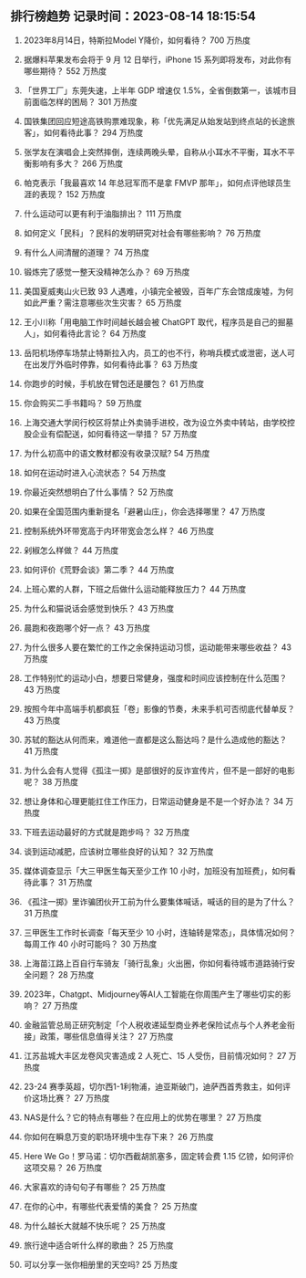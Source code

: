 
## 排行榜趋势 记录时间：2023-08-14 18:15:54
  
  1. 2023年8月14日，特斯拉Model Y降价，如何看待？ 700 万热度
    
  2. 据爆料苹果发布会将于 9 月 12 日举行，iPhone 15 系列即将发布，对此你有哪些期待？ 552 万热度
    
  3. 「世界工厂」东莞失速，上半年 GDP 增速仅 1.5%，全省倒数第一，该城市目前面临怎样的困局？ 301 万热度
    
  4. 国铁集团回应短途高铁购票难现象，称「优先满足从始发站到终点站的长途旅客」，如何看待此事？ 294 万热度
    
  5. 张学友在演唱会上突然摔倒，连续两晚头晕，自称从小耳水不平衡，耳水不平衡影响有多大？ 266 万热度
    
  6. 帕克表示「我最喜欢 14 年总冠军而不是拿 FMVP 那年」，如何点评他球员生涯的表现？ 152 万热度
    
  7. 什么运动可以更有利于油脂排出？ 111 万热度
    
  8. 如何定义「民科」？民科的发明研究对社会有哪些影响？ 76 万热度
    
  9. 有什么人间清醒的道理？ 74 万热度
    
  10. 锻炼完了感觉一整天没精神怎么办？ 69 万热度
    
  11. 美国夏威夷山火已致 93 人遇难，小镇完全被毁，百年广东会馆成废墟，为何如此严重？需注意哪些次生灾害？ 65 万热度
    
  12. 王小川称「用电脑工作时间越长越会被 ChatGPT 取代，程序员是自己的掘墓人」，如何看待此言论？ 64 万热度
    
  13. 岳阳机场停车场禁止特斯拉入内，员工的也不行，称哨兵模式或泄密，送人可在出发厅外临时停靠，如何看待此事？ 63 万热度
    
  14. 你跑步的时候，手机放在臂包还是腰包？ 61 万热度
    
  15. 你会购买二手书籍吗？ 59 万热度
    
  16. 上海交通大学闵行校区将禁止外卖骑手进校，改为设立外卖中转站，由学校控股企业有偿配送，如何看待这一举措？ 57 万热度
    
  17. 为什么初高中的语文教材都没有收录汉赋? 54 万热度
    
  18. 如何在运动时进入心流状态？ 54 万热度
    
  19. 你最近突然想明白了什么事情？ 52 万热度
    
  20. 如果在全国范围内重新提名「避暑山庄」，你会选择哪里？ 47 万热度
    
  21. 控制系统外环带宽高于内环带宽会怎么样？ 46 万热度
    
  22. 剁椒怎么样做？ 44 万热度
    
  23. 如何评价《荒野会谈》第二季？ 44 万热度
    
  24. 上班心累的人群，下班之后做什么运动能释放压力？ 44 万热度
    
  25. 为什么和猫说话会感觉到快乐？ 43 万热度
    
  26. 晨跑和夜跑哪个好一点？ 43 万热度
    
  27. 为什么很多人要在繁忙的工作之余保持运动习惯，运动能带来哪些收益？ 43 万热度
    
  28. 工作特别忙的运动小白，想要日常健身，强度和时间应该控制在什么范围？ 43 万热度
    
  29. 按照今年中高端手机都疯狂「卷」影像的节奏，未来手机可否彻底代替单反？ 43 万热度
    
  30. 苏轼的豁达从何而来，难道他一直都是这么豁达吗？是什么造成他的豁达？ 41 万热度
    
  31. 为什么会有人觉得《孤注一掷》是部很好的反诈宣传片，但不是一部好的电影呢？ 38 万热度
    
  32. 想让身体和心理更能扛住工作压力，日常运动健身是不是一个好办法？ 34 万热度
    
  33. 下班去运动最好的方式就是跑步吗？ 32 万热度
    
  34. 谈到运动减肥，应该树立哪些良好的认知？ 32 万热度
    
  35. 媒体调查显示「大三甲医生每天至少工作 10 小时，加班没有加班费」，如何看待此事？ 31 万热度
    
  36. 《孤注一掷》里诈骗团伙开工前为什么要集体喊话，喊话的目的是为了什么？ 31 万热度
    
  37. 三甲医生工作时长调查「每天至少 10 小时，连轴转是常态」，具体情况如何？每周工作 40 小时可能吗？ 30 万热度
    
  38. 上海苗江路上百自行车骑友「骑行乱象」火出圈，你如何看待城市道路骑行安全问题？ 28 万热度
    
  39. 2023年，Chatgpt、Midjourney等AI人工智能在你周围产生了哪些切实的影响？ 27 万热度
    
  40. 金融监管总局正研究制定「个人税收递延型商业养老保险试点与个人养老金衔接」政策，哪些信息值得关注？ 27 万热度
    
  41. 江苏盐城大丰区龙卷风灾害造成 2 人死亡、15 人受伤，目前情况如何？ 27 万热度
    
  42. 23-24 赛季英超，切尔西1-1利物浦，迪亚斯破门，迪萨西首秀救主，如何评价这场比赛？ 27 万热度
    
  43. NAS是什么？它的特点有哪些？在应用上的优势在哪里？ 27 万热度
    
  44. 你如何在瞬息万变的职场环境中生存下来？ 26 万热度
    
  45. Here We Go！罗马诺：切尔西截胡凯塞多，固定转会费 1.15 亿镑，如何评价这项交易？ 26 万热度
    
  46. 大家喜欢的诗句句子有哪些？ 25 万热度
    
  47. 在你的心中，有哪些代表爱情的美食？ 25 万热度
    
  48. 为什么越长大就越不快乐呢？ 25 万热度
    
  49. 旅行途中适合听什么样的歌曲？ 25 万热度
    
  50. 可以分享一张你相册里的天空吗? 25 万热度
    